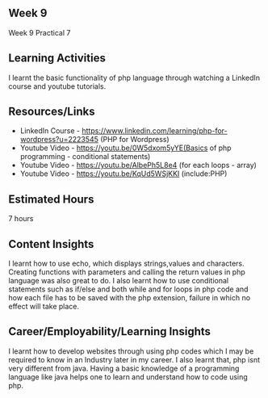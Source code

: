 ## Week 9
Week 9 Practical 7

## Learning Activities
I learnt the basic functionality of php language through watching a LinkedIn course and youtube tutorials.

## Resources/Links
- LinkedIn Course - https://www.linkedin.com/learning/php-for-wordpress?u=2223545 (PHP for Wordpress)
- Youtube Video - https://youtu.be/0W5dxom5yYE(Basics of php programming - conditional statements)
- Youtube Video - https://youtu.be/AlbePh5L8e4 (for each loops - array)
- Youtube Video - https://youtu.be/KqUd5WSjKKI (include:PHP)

## Estimated Hours
7 hours

## Content Insights
I learnt how to use echo, which displays strings,values and characters. Creating functions with parameters and calling the return values in php language was also great to do. I also learnt how to use conditional statements such as if/else and both while and for loops in php code and how each file has to be saved with the php extension, failure in which no effect will take place.

## Career/Employability/Learning Insights
I learnt how to develop websites through using php codes which I may be required to know in an Industry later in my career. 
I also learnt that, php isnt very different from java. Having a basic knowledge of a programming language like java helps one to learn and understand how to code using php.
